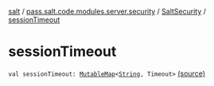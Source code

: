 [salt](../../index.md) / [pass.salt.code.modules.server.security](../index.md) / [SaltSecurity](index.md) / [sessionTimeout](./session-timeout.md)

# sessionTimeout

`val sessionTimeout: `[`MutableMap`](https://kotlinlang.org/api/latest/jvm/stdlib/kotlin.collections/-mutable-map/index.html)`<`[`String`](https://kotlinlang.org/api/latest/jvm/stdlib/kotlin/-string/index.html)`, Timeout>` [(source)](https://github.com/kurbaniec-tgm/salt/tree/master/code/modules/server/security/SaltSecurity.kt#L29)